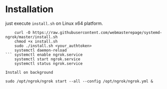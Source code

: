 # Installation

just execute `install.sh` on Linux x64 platform.

```
    curl -O https://raw.githubusercontent.com/webmasterepage/systemd-ngrok/master/install.sh
    chmod +x install.sh
    sudo ./install.sh <your_authtoken>
    systemctl daemon-reload
``` systemctl enable ngrok.service
    systemctl start ngrok.service
    systemctl status ngrok.service
    
Install on background

sudo /opt/ngrok/ngrok start --all --config /opt/ngrok/ngrok.yml &
